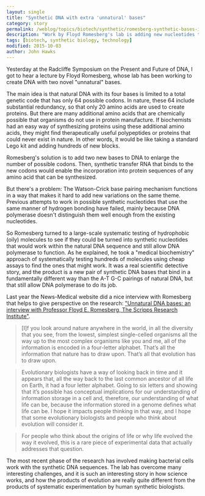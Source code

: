 ```yaml
---
layout: single
title: "Synthetic DNA with extra 'unnatural' bases"
category: story
permalink: /weblog/topics/biotech/synthetic/romesberg-synthetic-bases-interview-2015.html
description: "Work by Floyd Romesberg's lab is adding new nucleotides to DNA, expanding the genetic code to enable hundreds of amino acids to be used in protein synthesis."
tags: [biotech, synthetic biology, technology]
modified: 2015-10-03
author: John Hawks
---
```


Yesterday at the Radcliffe Symposium on the Present and Future of DNA, I got to hear a lecture by Floyd Romesberg, whose lab has been working to create DNA with two novel "unnatural" bases. 

The main idea is that natural DNA with its four bases is limited to a total genetic code that has only 64 possible codons. In nature, these 64 include substantial redundancy, so that only 20 amino acids are used to create proteins. But there are many additional amino acids that are chemically possible that organisms do not use in protein manufacture. If biochemists had an easy way of synthesizing proteins using these additional amino acids, they might find therapeutically useful polypeptides or proteins that could never exist in nature. In other words, it would be like taking a standard Lego kit and adding hundreds of new blocks.  

Romesberg's solution is to add two new bases to DNA to enlarge the number of possible codons. Then, synthetic transfer RNA that binds to the new codons would enable the incorporation into protein sequences of any amino acid that can be synthesized. 

But there's a problem: The Watson-Crick base pairing mechanism functions in a way that makes it hard to add new variations on the same theme. Previous attempts to work in possible synthetic nucleotides that use the same manner of hydrogen bonding have failed, mainly because DNA polymerase doesn't distinguish them well enough from the existing nucleotides. 

So Romesberg turned to a large-scale systematic testing of hydrophobic (oily) molecules to see if they could be turned into synthetic nucleotides that would work within the natural DNA sequence and still allow DNA polymerase to function. As he explained, he took a "medical biochemistry" approach of systematically testing hundreds of molecules using cheap assays to find the ones that might work. It was a real scientific detective story, and the product is a new pair of synthetic DNA bases that bind in a fundamentally different way than the A-T G-C pairings of natural DNA, but that still allow DNA polymerase to do its job. 

Last year the News-Medical website did a nice interview with Romesberg that helps to give perspective on the research: <a href="http://www.news-medical.net/news/20140721/Unnatural-DNA-bases-an-interview-with-Professor-Floyd-E-Romesberg-The-Scripps-Research-Institute.aspx">"Unnatural DNA bases: an interview with Professor Floyd E. Romesberg, The Scripps Research Institute"</a>. 

<blockquote>[I]f you look around nature anywhere in the world, in all the diversity that you see, from the lowest, simplest single-celled organisms all the way up to the most complex organisms like you and me, all of the information is encoded in a four-letter alphabet. That’s all the information that nature has to draw upon. That’s all that evolution has to draw upon.</blockquote>

<blockquote>Evolutionary biologists have a way of looking back in time and it appears that, all the way back to the last common ancestor of all life on Earth, it had a four letter alphabet. Going to six letters and showing that it’s possible has conceptual implications for our understanding of information storage in a cell and, therefore, our understanding of what life can be, because the information stored in a genome defines what life can be. I hope it impacts people thinking in that way, and I hope that some evolutionary biologists and people who think about evolution will consider it.</blockquote>

<blockquote>For people who think about the origins of life or why life evolved the way it evolved, this is a rare piece of experimental data that actually addresses that question.</blockquote>

The most recent phase of the research has involved making bacterial cells work with the synthetic DNA sequences. The lab has overcome many interesting challenges, and it is such an interesting story in how science works, and how the products of evolution are really quite different from the products of systematic experimentation by human synthetic biologists. 
